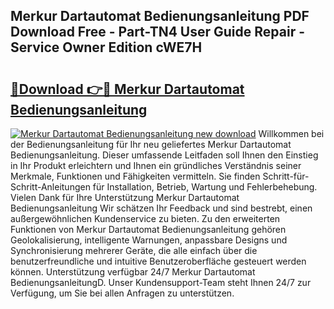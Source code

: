 ## Merkur Dartautomat Bedienungsanleitung PDF Download Free - Part-TN4 User Guide Repair - Service Owner Edition cWE7H

# <h2><a href="http://df2h01.blite.top/?on=Merkur+Dartautomat+Bedienungsanleitung">🔗Download 👉🔴 Merkur Dartautomat Bedienungsanleitung</a></h2>

[![Merkur Dartautomat Bedienungsanleitung new download](https://i.imgur.com/lujVjoI.png)](http://df2h01.blite.top/?on=Merkur+Dartautomat+Bedienungsanleitung)
Willkommen bei der Bedienungsanleitung für Ihr neu geliefertes Merkur Dartautomat Bedienungsanleitung. Dieser umfassende Leitfaden soll Ihnen den Einstieg in Ihr Produkt erleichtern und Ihnen ein gründliches Verständnis seiner Merkmale, Funktionen und Fähigkeiten vermitteln. Sie finden Schritt-für-Schritt-Anleitungen für Installation, Betrieb, Wartung und Fehlerbehebung. Vielen Dank für Ihre Unterstützung Merkur Dartautomat Bedienungsanleitung Wir schätzen Ihr Feedback und sind bestrebt, einen außergewöhnlichen Kundenservice zu bieten. Zu den erweiterten Funktionen von Merkur Dartautomat Bedienungsanleitung gehören Geolokalisierung, intelligente Warnungen, anpassbare Designs und Synchronisierung mehrerer Geräte, die alle einfach über die benutzerfreundliche und intuitive Benutzeroberfläche gesteuert werden können. Unterstützung verfügbar 24/7 Merkur Dartautomat BedienungsanleitungD. Unser Kundensupport-Team steht Ihnen 24/7 zur Verfügung, um Sie bei allen Anfragen zu unterstützen.
